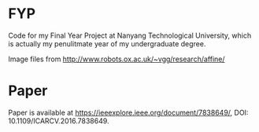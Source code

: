 FYP
===

Code for my Final Year Project at Nanyang Technological University, which is actually my penulitmate year of my undergraduate degree.

Image files from http://www.robots.ox.ac.uk/~vgg/research/affine/

Paper
=====

Paper is available at https://ieeexplore.ieee.org/document/7838649/, DOI: 10.1109/ICARCV.2016.7838649.
